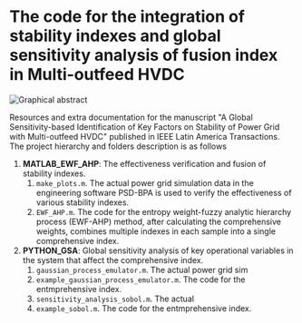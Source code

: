 # The code for the integration of stability indexes and global sensitivity analysis of fusion index in Multi-outfeed HVDC

![Graphical abstract]( /ProjectImages/GraphicalAbstract.png)

Resources and extra documentation for the manuscript "A Global Sensitivity-based Identification of Key Factors on Stability of Power Grid with Multi-outfeed HVDC" published in IEEE Latin America Transactions. The project hierarchy and folders description is as follows

1. **MATLAB_EWF_AHP**: The effectiveness verification and fusion of stability indexes.
   1. `make_plots.m`. The actual power grid simulation data in the engineering software PSD-BPA is used to verify the effectiveness of various stability indexes.
   2. `EWF_AHP.m`. The code for the entropy weight-fuzzy analytic hierarchy process (EWF-AHP) method, after calculating the comprehensive weights, combines multiple indexes in each sample into a single comprehensive index.
2. **PYTHON_GSA**: Global sensitivity analysis of key operational variables in the system that affect the comprehensive index.
   1. `gaussian_process_emulator.m`. The actual power grid sim
   2. `example_gaussian_process_emulator.m`. The code for the entmprehensive index.
   3. `sensitivity_analysis_sobol.m`. The actual
   4. `example_sobol.m`. The code for the entmprehensive index.
